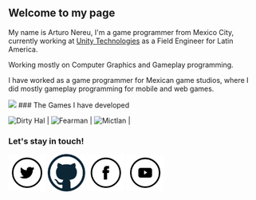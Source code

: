  <link rel="shortcut icon" type="image/x-icon" href="favicon.ico">
 
## Welcome to my page

My name is Arturo Nereu, I'm a game programmer from Mexico City, currently working at [Unity Technologies](unity3d.com) as a Field Engineer for Latin America.

Working mostly on Computer Graphics and Gameplay programming.

I have worked as a game programmer for Mexican game studios, where I did mostly gameplay programming for mobile and web games.


<img src="https://user-images.githubusercontent.com/263776/27237294-37b3599c-528e-11e7-9196-3c678a5f60e9.png">
### The Games I have developed

<img src="http://phynegames.com/assets/media/games/hal/logo_img.jpg" alt="Dirty Hal" width="205" height="150"> | <img src="http://phynegames.com/assets/media/games/fearman/logo_img.jpg" alt="Fearman" width="205" height="150">  | <img src="http://phynegames.com/assets/media/games/mictlan/logo_img.jpg" alt="Mictlan" width="205" height="150">  |

### Let's stay in touch!

<img src="/images/social_icons/twitter.png" width="75" height="75" href="https://twitter.com/arturonereu">
<img src="/images/social_icons/github.png" width="75" height="75" href="https://github.com/ArturoNereu">
<img src="/images/social_icons/facebook.png" width="75" height="75" href="https://www.facebook.com/ArturoNereu">
<img src="/images/social_icons/youtube.png" width="75" height="75" href="https://www.youtube.com/channel/UCQqs-jApbR28A2U6mSi9kyAu">


